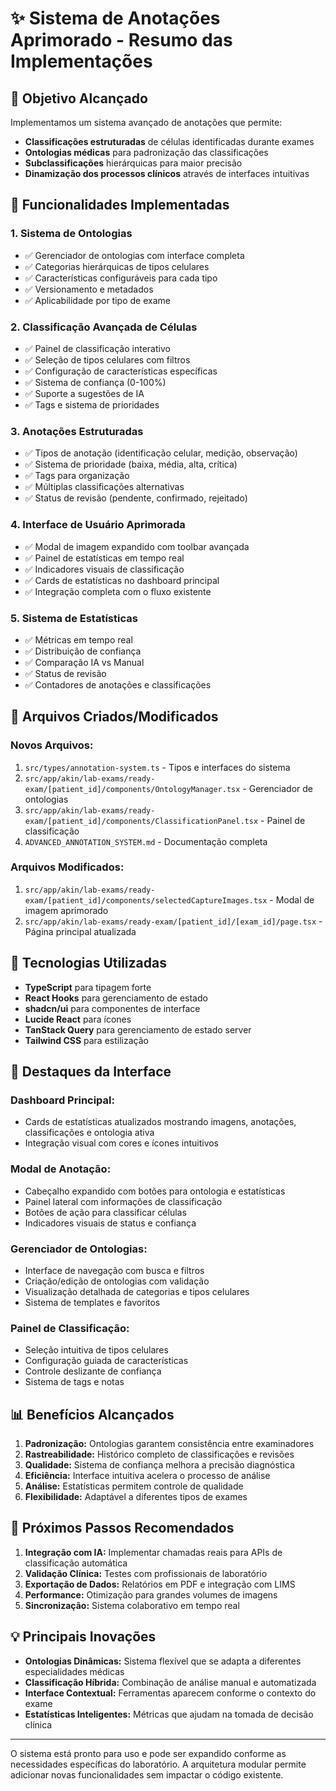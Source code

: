 # ✨ Sistema de Anotações Aprimorado - Resumo das Implementações

## 🎯 Objetivo Alcançado

Implementamos um sistema avançado de anotações que permite:
- **Classificações estruturadas** de células identificadas durante exames
- **Ontologias médicas** para padronização das classificações
- **Subclassificações** hierárquicas para maior precisão
- **Dinamização dos processos clínicos** através de interfaces intuitivas

## 🚀 Funcionalidades Implementadas

### 1. **Sistema de Ontologias** 
- ✅ Gerenciador de ontologias com interface completa
- ✅ Categorias hierárquicas de tipos celulares
- ✅ Características configuráveis para cada tipo
- ✅ Versionamento e metadados
- ✅ Aplicabilidade por tipo de exame

### 2. **Classificação Avançada de Células**
- ✅ Painel de classificação interativo
- ✅ Seleção de tipos celulares com filtros
- ✅ Configuração de características específicas
- ✅ Sistema de confiança (0-100%)
- ✅ Suporte a sugestões de IA
- ✅ Tags e sistema de prioridades

### 3. **Anotações Estruturadas**
- ✅ Tipos de anotação (identificação celular, medição, observação)
- ✅ Sistema de prioridade (baixa, média, alta, crítica)
- ✅ Tags para organização
- ✅ Múltiplas classificações alternativas
- ✅ Status de revisão (pendente, confirmado, rejeitado)

### 4. **Interface de Usuário Aprimorada**
- ✅ Modal de imagem expandido com toolbar avançada
- ✅ Painel de estatísticas em tempo real
- ✅ Indicadores visuais de classificação
- ✅ Cards de estatísticas no dashboard principal
- ✅ Integração completa com o fluxo existente

### 5. **Sistema de Estatísticas**
- ✅ Métricas em tempo real
- ✅ Distribuição de confiança
- ✅ Comparação IA vs Manual
- ✅ Status de revisão
- ✅ Contadores de anotações e classificações

## 📁 Arquivos Criados/Modificados

### **Novos Arquivos:**
1. `src/types/annotation-system.ts` - Tipos e interfaces do sistema
2. `src/app/akin/lab-exams/ready-exam/[patient_id]/components/OntologyManager.tsx` - Gerenciador de ontologias
3. `src/app/akin/lab-exams/ready-exam/[patient_id]/components/ClassificationPanel.tsx` - Painel de classificação
4. `ADVANCED_ANNOTATION_SYSTEM.md` - Documentação completa

### **Arquivos Modificados:**
1. `src/app/akin/lab-exams/ready-exam/[patient_id]/components/selectedCaptureImages.tsx` - Modal de imagem aprimorado
2. `src/app/akin/lab-exams/ready-exam/[patient_id]/[exam_id]/page.tsx` - Página principal atualizada

## 🔧 Tecnologias Utilizadas

- **TypeScript** para tipagem forte
- **React Hooks** para gerenciamento de estado
- **shadcn/ui** para componentes de interface
- **Lucide React** para ícones
- **TanStack Query** para gerenciamento de estado server
- **Tailwind CSS** para estilização

## 🎨 Destaques da Interface

### **Dashboard Principal:**
- Cards de estatísticas atualizados mostrando imagens, anotações, classificações e ontologia ativa
- Integração visual com cores e ícones intuitivos

### **Modal de Anotação:**
- Cabeçalho expandido com botões para ontologia e estatísticas
- Painel lateral com informações de classificação
- Botões de ação para classificar células
- Indicadores visuais de status e confiança

### **Gerenciador de Ontologias:**
- Interface de navegação com busca e filtros
- Criação/edição de ontologias com validação
- Visualização detalhada de categorias e tipos celulares
- Sistema de templates e favoritos

### **Painel de Classificação:**
- Seleção intuitiva de tipos celulares
- Configuração guiada de características
- Controle deslizante de confiança
- Sistema de tags e notas

## 📊 Benefícios Alcançados

1. **Padronização:** Ontologias garantem consistência entre examinadores
2. **Rastreabilidade:** Histórico completo de classificações e revisões
3. **Qualidade:** Sistema de confiança melhora a precisão diagnóstica
4. **Eficiência:** Interface intuitiva acelera o processo de análise
5. **Análise:** Estatísticas permitem controle de qualidade
6. **Flexibilidade:** Adaptável a diferentes tipos de exames

## 🔮 Próximos Passos Recomendados

1. **Integração com IA:** Implementar chamadas reais para APIs de classificação automática
2. **Validação Clínica:** Testes com profissionais de laboratório
3. **Exportação de Dados:** Relatórios em PDF e integração com LIMS
4. **Performance:** Otimização para grandes volumes de imagens
5. **Sincronização:** Sistema colaborativo em tempo real

## 💡 Principais Inovações

- **Ontologias Dinâmicas:** Sistema flexível que se adapta a diferentes especialidades médicas
- **Classificação Híbrida:** Combinação de análise manual e automatizada
- **Interface Contextual:** Ferramentas aparecem conforme o contexto do exame
- **Estatísticas Inteligentes:** Métricas que ajudam na tomada de decisão clínica

---

O sistema está pronto para uso e pode ser expandido conforme as necessidades específicas do laboratório. A arquitetura modular permite adicionar novas funcionalidades sem impactar o código existente.
